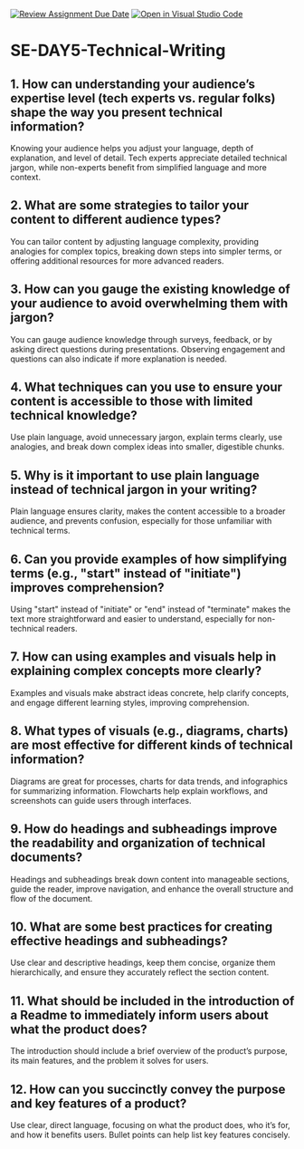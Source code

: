[![Review Assignment Due Date](https://classroom.github.com/assets/deadline-readme-button-22041afd0340ce965d47ae6ef1cefeee28c7c493a6346c4f15d667ab976d596c.svg)](https://classroom.github.com/a/zsAR-pyY)
[![Open in Visual Studio Code](https://classroom.github.com/assets/open-in-vscode-2e0aaae1b6195c2367325f4f02e2d04e9abb55f0b24a779b69b11b9e10269abc.svg)](https://classroom.github.com/online_ide?assignment_repo_id=15745354&assignment_repo_type=AssignmentRepo)
# SE-DAY5-Technical-Writing
## 1. How can understanding your audience’s expertise level (tech experts vs. regular folks) shape the way you present technical information?
Knowing your audience helps you adjust your language, depth of explanation, and level of detail. Tech experts appreciate detailed technical jargon, while non-experts benefit from simplified language and more context.

## 2. What are some strategies to tailor your content to different audience types?
You can tailor content by adjusting language complexity, providing analogies for complex topics, breaking down steps into simpler terms, or offering additional resources for more advanced readers.

## 3. How can you gauge the existing knowledge of your audience to avoid overwhelming them with jargon?
You can gauge audience knowledge through surveys, feedback, or by asking direct questions during presentations. Observing engagement and questions can also indicate if more explanation is needed.

## 4. What techniques can you use to ensure your content is accessible to those with limited technical knowledge?
Use plain language, avoid unnecessary jargon, explain terms clearly, use analogies, and break down complex ideas into smaller, digestible chunks.

## 5. Why is it important to use plain language instead of technical jargon in your writing?
Plain language ensures clarity, makes the content accessible to a broader audience, and prevents confusion, especially for those unfamiliar with technical terms.

## 6. Can you provide examples of how simplifying terms (e.g., "start" instead of "initiate") improves comprehension?
Using "start" instead of "initiate" or "end" instead of "terminate" makes the text more straightforward and easier to understand, especially for non-technical readers.

## 7. How can using examples and visuals help in explaining complex concepts more clearly?
Examples and visuals make abstract ideas concrete, help clarify concepts, and engage different learning styles, improving comprehension.

## 8. What types of visuals (e.g., diagrams, charts) are most effective for different kinds of technical information?
Diagrams are great for processes, charts for data trends, and infographics for summarizing information. Flowcharts help explain workflows, and screenshots can guide users through interfaces.

## 9. How do headings and subheadings improve the readability and organization of technical documents?
Headings and subheadings break down content into manageable sections, guide the reader, improve navigation, and enhance the overall structure and flow of the document.

## 10. What are some best practices for creating effective headings and subheadings?
Use clear and descriptive headings, keep them concise, organize them hierarchically, and ensure they accurately reflect the section content.

## 11. What should be included in the introduction of a Readme to immediately inform users about what the product does?
The introduction should include a brief overview of the product’s purpose, its main features, and the problem it solves for users.

## 12. How can you succinctly convey the purpose and key features of a product?
Use clear, direct language, focusing on what the product does, who it’s for, and how it benefits users. Bullet points can help list key features concisely.
